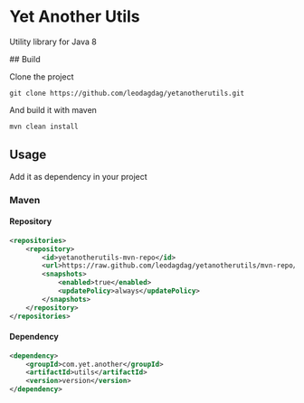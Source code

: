 # Yet Another Utils

Utility library for Java 8

## Build

Clone the project
```
git clone https://github.com/leodagdag/yetanotherutils.git
``` 

And build it with maven

```bash
mvn clean install
```

## Usage

Add it as dependency in your project


### Maven

#### Repository

```xml
<repositories>
    <repository>
        <id>yetanotherutils-mvn-repo</id>
        <url>https://raw.github.com/leodagdag/yetanotherutils/mvn-repo/</url>
        <snapshots>
            <enabled>true</enabled>
            <updatePolicy>always</updatePolicy>
        </snapshots>
    </repository>
</repositories>
```
#### Dependency
```xml
<dependency>
    <groupId>com.yet.another</groupId>
    <artifactId>utils</artifactId>
    <version>version</version>
</dependency>
``` 
